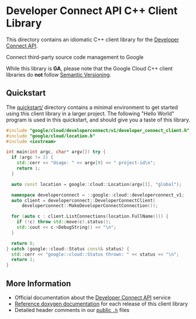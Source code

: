 # Developer Connect API C++ Client Library

This directory contains an idiomatic C++ client library for the
[Developer Connect API][cloud-service-docs].

Connect third-party source code management to Google

While this library is **GA**, please note that the Google Cloud C++ client
libraries do **not** follow [Semantic Versioning](https://semver.org/).

## Quickstart

The [quickstart/](quickstart/README.md) directory contains a minimal environment
to get started using this client library in a larger project. The following
"Hello World" program is used in this quickstart, and should give you a taste of
this library.

<!-- inject-quickstart-start -->

```cc
#include "google/cloud/developerconnect/v1/developer_connect_client.h"
#include "google/cloud/location.h"
#include <iostream>

int main(int argc, char* argv[]) try {
  if (argc != 2) {
    std::cerr << "Usage: " << argv[0] << " project-id\n";
    return 1;
  }

  auto const location = google::cloud::Location(argv[1], "global");

  namespace developerconnect = ::google::cloud::developerconnect_v1;
  auto client = developerconnect::DeveloperConnectClient(
      developerconnect::MakeDeveloperConnectConnection());

  for (auto c : client.ListConnections(location.FullName())) {
    if (!c) throw std::move(c).status();
    std::cout << c->DebugString() << "\n";
  }

  return 0;
} catch (google::cloud::Status const& status) {
  std::cerr << "google::cloud::Status thrown: " << status << "\n";
  return 1;
}
```

<!-- inject-quickstart-end -->

## More Information

- Official documentation about the [Developer Connect API][cloud-service-docs]
  service
- [Reference doxygen documentation][doxygen-link] for each release of this
  client library
- Detailed header comments in our [public `.h`][source-link] files

[cloud-service-docs]: https://cloud.google.com/developer-connect/docs/overview
[doxygen-link]: https://cloud.google.com/cpp/docs/reference/developerconnect/latest/
[source-link]: https://github.com/googleapis/google-cloud-cpp/tree/main/google/cloud/developerconnect
